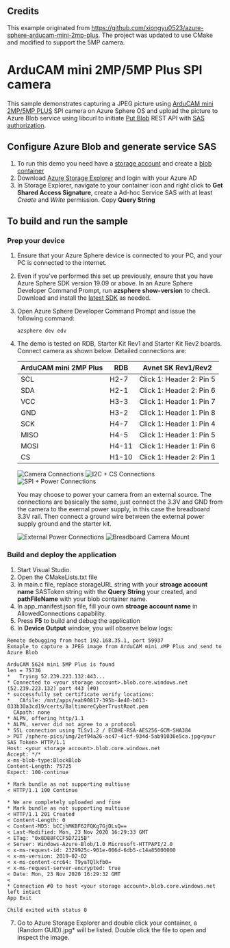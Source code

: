 ## Credits

This example originated from https://github.com/xiongyu0523/azure-sphere-arducam-mini-2mp-plus.  The project was updated to use CMake and modified to support the 5MP camera.

# ArduCAM mini 2MP/5MP Plus SPI camera 

This sample demonstrates capturing a JPEG picture using [ArduCAM mini 2MP/5MP PLUS]() SPI camera on Azure Sphere OS and upload the picture to Azure Blob service using libcurl to initiate [Put Blob](https://docs.microsoft.com/en-us/rest/api/storageservices/put-blob) REST API with [SAS authorization](https://docs.microsoft.com/en-us/rest/api/storageservices/delegate-access-with-shared-access-signature). 

## Configure Azure Blob and generate service SAS

1. To run this demo you need have a [storage account](https://docs.microsoft.com/en-us/azure/storage/common/storage-quickstart-create-account?tabs=azure-portal) and create a [blob container](https://docs.microsoft.com/en-us/azure/storage/blobs/storage-quickstart-blobs-portal)
2. Download [Azure Storage Explorer](https://azure.microsoft.com/en-us/features/storage-explorer/) and login with your Azure AD
3. In Storage Explorer, navigate to your container icon and right click to **Get Shared Access Signature**, create a Ad-hoc Service SAS with at least *Create* and *Write* permission. Copy **Query String**

## To build and run the sample

### Prep your device

1. Ensure that your Azure Sphere device is connected to your PC, and your PC is connected to the internet.
2. Even if you've performed this set up previously, ensure that you have Azure Sphere SDK version 19.09 or above. In an Azure Sphere Developer Command Prompt, run **azsphere show-version** to check. Download and install the [latest SDK](https://aka.ms/AzureSphereSDKDownload) as needed.
3. Open Azure Sphere Developer Command Prompt and issue the following command:

   ```
   azsphere dev edv
   ```
4. The demo is tested on RDB, Starter Kit Rev1 and Starter Kit Rev2 boards.  Connect camera as shown below. Detailed connections are:
   
    |  ArduCAM mini 2MP Plus | RDB  | Avnet SK Rev1/Rev2 |
    |  ----  | ----  | ---- | 
    | SCL  | H2-7 |  Click 1: Header 2: Pin 5 |
    | SDA  | H2-1 |  Click 1: Header 2: Pin 6 |
    | VCC  | H3-3 |  Click 1: Header 1: Pin 7 |
    | GND  | H3-2 |  Click 1: Header 1: Pin 8 |
    | SCK  | H4-7 |  Click 1: Header 1: Pin 4 | 
    | MISO  | H4-5 |  Click 1: Header 1: Pin 5 | 
    | MOSI  | H4-11 | Click 1: Header 1: Pin 6 | 
    | CS   | H1-10 |  Click 1: Header 2: Pin 1 | 
    
    ![Camera Connections](graphics/cameraConnections.jpg)
    ![I2C + CS Connections](graphics/cameraConnectionsI2C+CS.jpg)
    ![SPI + Power Connections](graphics/cameraConnectionsISPI+Power.jpg)
    
    You may choose to power your camera from an external source.  The connections are basically the same, just connect the 3.3V and GND from the camera to the exernal power supply, in this case the breadboard 3.3V rail.  Then connect a ground wire between the external power supply ground and the starter kit.
    
    ![External Power Connections](graphics/ExternalPower.jpg)
    ![Breadboard Camera Mount](graphics/BreadboardMount.jpg)
           
  
### Build and deploy the application

1. Start Visual Studio.
2. Open the CMakeLists.txt file
3. In main.c file, replace storageURL string with your **stroage account name** SASToken string with the **Query String** your created, and **pathFileName** with your blob container name.
4. In app_manifest.json file, fill your own **stroage account name** in AllowedConnections capability. 
5. Press **F5** to build and debug the application
6. In **Device Output** window, you will observe below logs:

```
Remote debugging from host 192.168.35.1, port 59937
Exmaple to capture a JPEG image from ArduCAM mini xMP Plus and send to Azure Blob

ArduCAM 5624 mini 5MP Plus is found
len = 75736
*   Trying 52.239.223.132:443...
* Connected to <your storage account>.blob.core.windows.net (52.239.223.132) port 443 (#0)
* successfully set certificate verify locations:
*   CAfile: /mnt/apps/eab90817-395b-4e40-b013-033b30a3cd19/certs/BaltimoreCyberTrustRoot.pem
  CApath: none
* ALPN, offering http/1.1
* ALPN, server did not agree to a protocol
* SSL connection using TLSv1.2 / ECDHE-RSA-AES256-GCM-SHA384
> PUT /sphere-pics/img/2ef94a26-ac47-41cf-934d-5ab91036e5ca.jpg<your SAS Token> HTTP/1.1
Host: <your storage account>.blob.core.windows.net
Accept: */*
x-ms-blob-type:BlockBlob
Content-Length: 75725
Expect: 100-continue

* Mark bundle as not supporting multiuse
< HTTP/1.1 100 Continue

* We are completely uploaded and fine
* Mark bundle as not supporting multiuse
< HTTP/1.1 201 Created
< Content-Length: 0
< Content-MD5: bCCjhMKBF62FQKg7GjDLsQ==
< Last-Modified: Mon, 23 Nov 2020 16:29:33 GMT
< ETag: "0x8D88FCCF5D7215B"
< Server: Windows-Azure-Blob/1.0 Microsoft-HTTPAPI/2.0
< x-ms-request-id: 2329925c-901e-006d-6db5-c14a85000000
< x-ms-version: 2019-02-02
< x-ms-content-crc64: T9yaTQlkfb0=
< x-ms-request-server-encrypted: true
< Date: Mon, 23 Nov 2020 16:29:32 GMT
< 
* Connection #0 to host <your storage account>.blob.core.windows.net left intact
App Exit

Child exited with status 0
```
   
7. Go to Azure Storage Explorer and double click your container, a (Random GUID).jpg* will be listed. Double click the file to open and inspect the image.
